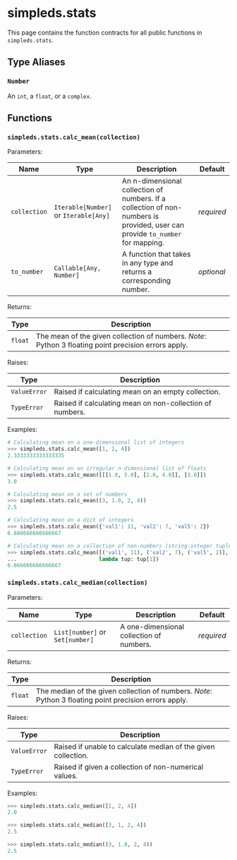 # simpleds.stats

This page contains the function contracts for all public functions in 
`simpleds.stats`.


## Type Aliases

### `Number`
An `int`, a `float`, or a `complex`.


## Functions

### `simpleds.stats.calc_mean(collection)`
Parameters:

| Name | Type | Description | Default |
| ---- | ---- | ----------- | ------- |
| `collection` | `Iterable[Number]` or `Iterable[Any]` | An n-dimensional collection of numbers. If a collection of non-numbers is provided, user can provide `to_number` for mapping. | *required* |
| `to_number` | `Callable[Any, Number]` | A function that takes in any type and returns a corresponding number. | *optional* |

Returns:

| Type | Description |
| ---- | ----------- | 
| `float` | The mean of the given collection of numbers. *Note*: Python 3 floating point precision errors apply. |

Raises:

| Type | Description |
| ---- | ----------- |
| `ValueError` | Raised if calculating mean on an empty collection. |
| `TypeError` | Raised if calculating mean on non-collection of numbers. |

Examples:

```python
# Calculating mean on a one-dimensional list of integers
>>> simpleds.stats.calc_mean([1, 2, 4])
2.3333333333333335
```
```python
# Calculating mean on an irregular n-dimensional list of floats
>>> simpleds.stats.calc_mean([[[1.0, 5.0], [2.0, 4.0]], [3.0]])
3.0
```
```python
# Calculating mean on a set of numbers
>>> simpleds.stats.calc_mean((3, 1.0, 2, 4))
2.5
```
```python
# Calculating mean on a dict of integers
>>> simpleds.stats.calc_mean({'val1': 11, 'val2': 7, 'val5': 2})
6.666666666666667
```
```python
# Calculating mean on a collection of non-numbers (string-integer tuples)
>>> simpleds.stats.calc_mean([('val1', 11), ('val2', 7), ('val5', 2)],
...                          lambda tup: tup[1])
6.666666666666667
```

### `simpleds.stats.calc_median(collection)`

Parameters:

| Name | Type | Description | Default |
| ---- | ---- | ----------- | ------- |
| `collection` | `List[number]` or `Set[number]`| A one-dimensional collection of numbers. | *required* |

Returns:

| Type | Description |
| ---- | ----------- | 
| `float` | The median of the given collection of numbers. *Note*: Python 3 floating point precision errors apply. |

Raises:

| Type | Description |
| ---- | ----------- |
| `ValueError` | Raised if unable to calculate median of the given collection. |
| `TypeError` | Raised if given a collection of non-numerical values. |

Examples:

```python
>>> simpleds.stats.calc_median([1, 2, 4])
2.0
```
```python
>>> simpleds.stats.calc_median([3, 1, 2, 4])
2.5
```
```python
>>> simpleds.stats.calc_median((3, 1.0, 2, 4))
2.5
```
